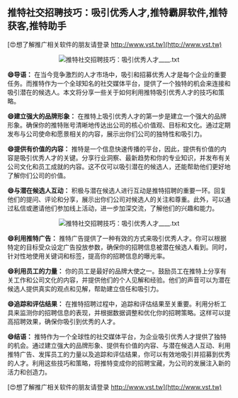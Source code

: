 ## **推特社交招聘技巧：吸引优秀人才,推特霸屏软件,推特获客,推特助手**

[😍想了解推广相关软件的朋友请登录 http://www.vst.tw](http://www.vst.tw)

 <center><img src="https://vst.tw/MP4/tuiguang/png/6.png" alt="推特社交招聘技巧：吸引优秀人才____.txt"></center>

**😄导语：**
在当今竞争激烈的人才市场中，吸引和招募优秀人才是每个企业的重要任务。而推特作为一个全球知名的社交媒体平台，提供了一个独特的机会来连接和吸引潜在的候选人。本文将分享一些关于如何利用推特吸引优秀人才的技巧和策略。

**😄建立强大的品牌形象：**
在推特上吸引优秀人才的第一步是建立一个强大的品牌形象。确保你的推特账号清晰地传达出公司的核心价值观、目标和文化。通过定期发布与公司使命和愿景相关的内容，展示出你们公司的独特性和吸引力。

**😄提供有价值的内容：**
推特是一个信息快速传播的平台，因此，提供有价值的内容是吸引优秀人才的关键。分享行业洞察、最新趋势和你的专业知识，并发布有关公司文化和员工成就的内容。这不仅可以吸引潜在的候选人，还能帮助他们更好地了解你们公司的价值。

**😄与潜在候选人互动：**
积极与潜在候选人进行互动是推特招聘的重要一环。回复他们的提问、评论和分享，展示出你们公司对候选人的关注和尊重。此外，可以通过私信或邀请他们参加线上活动，进一步加深交流，了解他们的兴趣和能力。

 <center><img src="https://vst.tw/MP4/tuiguang/png/6.png" alt="推特社交招聘技巧：吸引优秀人才____.txt"></center>

**😄利用推特广告：**
推特广告提供了一种有效的方式来吸引优秀人才。你可以根据特定的目标受众设定广告投放参数，确保你的招聘信息被潜在候选人看到。同时，针对性地使用关键词和标签，提高你的招聘信息的曝光率。

**😄利用员工的力量：**
你的员工是最好的品牌大使之一。鼓励员工在推特上分享有关工作和公司文化的内容，并提供他们的个人见解和经验。他们的声音可以为潜在候选人提供真实的观点和见解，帮助建立信任和吸引力。

**😄追踪和评估结果：**
在推特招聘过程中，追踪和评估结果至关重要。利用分析工具来监测你的招聘信息的表现，并根据数据调整和优化你的招聘策略。这样可以提高招聘效果，确保你吸引到优秀的人才。

**😄结语：**
推特作为一个全球性的社交媒体平台，为企业吸引优秀人才提供了独特的机会。通过建立强大的品牌形象、提供有价值的内容、与潜在候选人互动、利用推特广告、发挥员工的力量以及追踪和评估结果，你可以有效地吸引并招募到优秀的人才。利用这些技巧和策略，将推特变成你的招聘宝藏，为公司的发展注入新的活力和创造力。

[😍想了解推广相关软件的朋友请登录 http://www.vst.tw](http://www.vst.tw)



